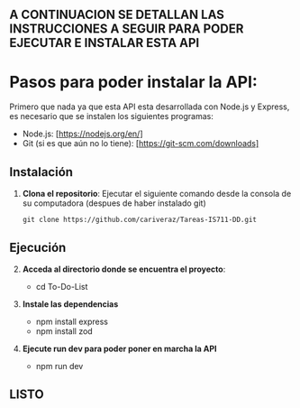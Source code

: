 ## A CONTINUACION SE DETALLAN LAS INSTRUCCIONES A SEGUIR PARA PODER EJECUTAR E INSTALAR ESTA API


# Pasos para poder instalar la API:
Primero que nada ya que esta API esta desarrollada con Node.js y Express, es necesario que se 
instalen los siguientes programas:

- Node.js: [https://nodejs.org/en/]
- Git (si es que aún no lo tiene): [https://git-scm.com/downloads]


## Instalación

1. **Clona el repositorio**:
   Ejecutar el siguiente comando desde la consola de su computadora (despues de haber instalado git)
    ```
   git clone https://github.com/cariveraz/Tareas-IS711-DD.git
    ```

## Ejecución

2. **Acceda al directorio donde se encuentra el proyecto**:
    - cd To-Do-List

3. **Instale las dependencias**
    - npm install express
    - npm install zod

4. **Ejecute run dev para poder poner en marcha la API**
    - npm run dev

## LISTO
